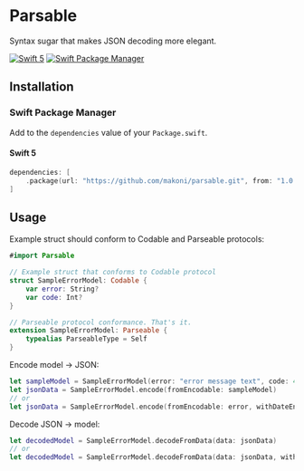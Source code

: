 # Parsable

Syntax sugar that makes JSON decoding more elegant.

[![Swift 5](https://img.shields.io/badge/swift-5.1-orange.svg?style=flat)](http://swift.org) [![Swift Package Manager](https://img.shields.io/badge/SPM-compatible-4BC51D.svg?style=flat)](https://swift.org/package-manager/)


## Installation

### Swift Package Manager

Add to the `dependencies` value of your `Package.swift`.

#### Swift 5

```swift
dependencies: [
	.package(url: "https://github.com/makoni/parsable.git", from: "1.0.0"),
]
```

## Usage


Example struct should conform to Codable and Parseable protocols:

```swift
#import Parsable

// Example struct that conforms to Codable protocol
struct SampleErrorModel: Codable {
	var error: String?
	var code: Int?
}

// Parseable protocol conformance. That's it.
extension SampleErrorModel: Parseable {
	typealias ParseableType = Self
}
```

Encode model -> JSON:

```swift
let sampleModel = SampleErrorModel(error: "error message text", code: 404)
let jsonData = SampleErrorModel.encode(fromEncodable: sampleModel)
// or
let jsonData = SampleErrorModel.encode(fromEncodable: error, withDateEncodingStrategy: .millisecondsSince1970)
```

Decode JSON -> model:

```swift
let decodedModel = SampleErrorModel.decodeFromData(data: jsonData)
// or
let decodedModel = SampleErrorModel.decodeFromData(data: jsonData, withDateDecodingStrategy: .millisecondsSince1970)
```
